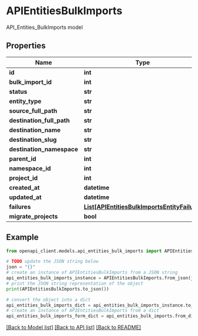 # APIEntitiesBulkImports

API_Entities_BulkImports model

## Properties

Name | Type | Description | Notes
------------ | ------------- | ------------- | -------------
**id** | **int** |  | [optional] 
**bulk_import_id** | **int** |  | [optional] 
**status** | **str** |  | [optional] 
**entity_type** | **str** |  | [optional] 
**source_full_path** | **str** |  | [optional] 
**destination_full_path** | **str** |  | [optional] 
**destination_name** | **str** |  | [optional] 
**destination_slug** | **str** |  | [optional] 
**destination_namespace** | **str** |  | [optional] 
**parent_id** | **int** |  | [optional] 
**namespace_id** | **int** |  | [optional] 
**project_id** | **int** |  | [optional] 
**created_at** | **datetime** |  | [optional] 
**updated_at** | **datetime** |  | [optional] 
**failures** | [**List[APIEntitiesBulkImportsEntityFailure]**](APIEntitiesBulkImportsEntityFailure.md) |  | [optional] 
**migrate_projects** | **bool** |  | [optional] 

## Example

```python
from openapi_client.models.api_entities_bulk_imports import APIEntitiesBulkImports

# TODO update the JSON string below
json = "{}"
# create an instance of APIEntitiesBulkImports from a JSON string
api_entities_bulk_imports_instance = APIEntitiesBulkImports.from_json(json)
# print the JSON string representation of the object
print(APIEntitiesBulkImports.to_json())

# convert the object into a dict
api_entities_bulk_imports_dict = api_entities_bulk_imports_instance.to_dict()
# create an instance of APIEntitiesBulkImports from a dict
api_entities_bulk_imports_form_dict = api_entities_bulk_imports.from_dict(api_entities_bulk_imports_dict)
```
[[Back to Model list]](../README.md#documentation-for-models) [[Back to API list]](../README.md#documentation-for-api-endpoints) [[Back to README]](../README.md)


